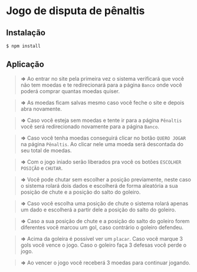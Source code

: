 # **Jogo de disputa de pênaltis**

## Instalação

```bash
$ npm install
```

## Aplicação

> **=>** Ao entrar no site pela primeira vez o sistema verificará que você não tem moedas e te redirecionará para a página `Banco` onde você poderá comprar quantas moedas quiser.

> **=>** As moedas ficam salvas mesmo caso você feche o site e depois abra novamente.

> **=>** Caso você esteja sem moedas e tente ir para a página `Pênaltis` você será redirecionado novamente para a página `Banco`.

> **=>** Caso você tenha moedas conseguirá clicar no botão `QUERO JOGAR` na página `Pênaltis`. Ao clicar nele uma moeda será descontada do seu total de moedas.

> **=>** Com o jogo iniado serão liberados pra você os botões `ESCOLHER POSIÇÃO` e `CHUTAR`.

> **=>** Você pode chutar sem escolher a posição previamente, neste caso o sistema rolará dois dados e escolherá de forma aleatória a sua posição de chute e a posição do salto do goleiro.

> **=>** Caso você escolha uma posição de chute o sistema rolará apenas um dado e escolherá a partir dele a posição do salto do goleiro.

> **=>** Caso a sua posição de chute e a posição do salto do goleiro forem diferentes você marcou um gol, caso contrário o goleiro defendeu.

> **=>** Acima da goleira é possível ver um `placar`. Caso você marque 3 gols você vence o jogo. Caso o goleiro faça 3 defesas você perde o jogo.

> **=>** Ao vencer o jogo você receberá 3 moedas para continuar jogando.
